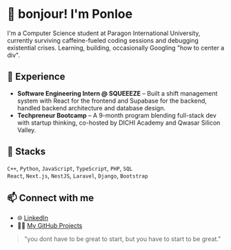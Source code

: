 # 👋 bonjour! I'm Ponloe

I'm a Computer Science student at Paragon International University, currently surviving caffeine-fueled coding sessions and debugging existential crises. Learning, building, occasionally Googling "how to center a div".

## 💼 Experience
- **Software Engineering Intern @ SQUEEEZE** – Built a shift management system with React for the frontend and Supabase for the backend, handled backend architecture and database design.
- **Techpreneur Bootcamp** – A 9-month program blending full-stack dev with startup thinking, co-hosted by DICHI Academy and Qwasar Silicon Valley.

## 🧰 Stacks 
`C++`, `Python`, `JavaScript`, `TypeScript`, `PHP`, `SQL`  
`React`, `Next.js`, `NestJS`, `Laravel`, `Django`, `Bootstrap`

## 📫 Connect with me
- 🌐 [LinkedIn](https://linkedin.com/in/soponloe)
- 🧑‍💻 [My GitHub Projects](https://github.com/Ponloe)

> "you dont have to be great to start, but you have to start to be great."

